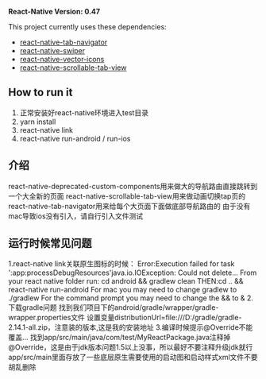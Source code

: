 **React-Native Version: 0.47**

This project currently uses these dependencies:
- [react-native-tab-navigator](https://github.com/exponentjs/react-native-tab-navigator)
- [react-native-swiper](https://github.com/leecade/react-native-swiper)
- [react-native-vector-icons](https://github.com/oblador/react-native-vector-icons)
- [react-native-scrollable-tab-view](https://github.com/skv-headless/react-native-scrollable-tab-view)


## How to run it
1. 正常安装好react-native环境进入test目录
2. yarn install
3. react-native link
4. react-native run-android / run-ios

## 介绍
react-native-deprecated-custom-components用来做大的导航路由直接跳转到一个大全新的页面
react-native-scrollable-tab-view用来做动画切换tap页的
react-native-tab-navigator用来给每个大页面下面做底部导航路由的
由于没有mac导致ios没有引入，请自行引入文件测试


## 运行时候常见问题
1.react-native link关联原生图标的时候：
Error:Execution failed for task ':app:processDebugResources'java.io.IOException: Could not delete...
	From your react native folder run:	cd android && gradlew clean
	THEN:cd .. && react-native run-android
	For mac you may need to change gradlew to ./gradlew
	For the command prompt you may need to change the && to &
2.下载gradle问题
找到我们项目下的android/gradle/wrapper/gradle-wrapper.properties文件
设置变量distributionUrl=file\:///D:/gradle/gradle-2.14.1-all.zip，注意装的版本,这是我的安装地址
3.编译时候提示@Override不能覆盖...
找到app/src/main/java/com/test/MyReactPackage.java注释掉@Override，这是由于jdk版本问题1.5以上没事，所以最好不要注释升级jdk就行
app/src/main里面存放了一些底层原生需要使用的启动图和启动样式xml文件不要胡乱删除